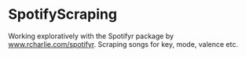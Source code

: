 # SpotifyScraping
Working exploratively with the Spotifyr package by www.rcharlie.com/spotifyr. Scraping songs for key, mode, valence etc.
